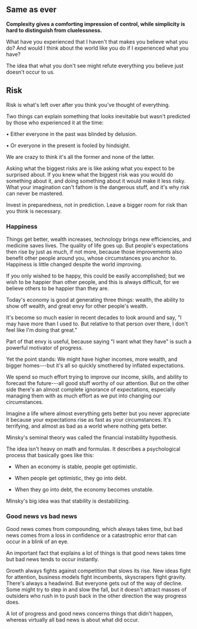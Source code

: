 ## Same as ever

**Complexity gives a comforting impression of control, while simplicity
is hard to distinguish from cluelessness.**

What have you experienced that I haven't that makes you believe what you
do? And would I think about the world like you do if I experienced what
you have?

The idea that what you don't see might refute everything you believe
just doesn't occur to us.

## Risk

Risk is what's left over after you think you've thought of everything.

Two things can explain something that looks inevitable but wasn't
predicted by those who experienced it at the time:

• Either everyone in the past was blinded by delusion.

• Or everyone in the present is fooled by hindsight.

We are crazy to think it's all the former and none of the latter.

Asking what the biggest risks are is like asking what you expect to be
surprised about. If you knew what the biggest risk was you would do
something about it, and doing something about it would make it less
risky. What your imagination can't fathom is the dangerous stuff, and
it's why risk can never be mastered.

Invest in preparedness, not in prediction. Leave a bigger room for risk
than you think is necessary.

### Happiness

Things get better, wealth increases, technology brings new efficiencies,
and medicine saves lives. The quality of life goes up. But people's
expectations then rise by just as much, if not more, because those
improvements also benefit other people around you, whose circumstances
you anchor to. Happiness is little changed despite the world improving.

If you only wished to be happy, this could be easily accomplished; but
we wish to be happier than other people, and this is always difficult,
for we believe others to be happier than they are.

Today's economy is good at generating three things: wealth, the ability
to show off wealth, and great envy for other people's wealth.

It's become so much easier in recent decades to look around and say, "I
may have more than I used to. But relative to that person over there, I
don't feel like I'm doing that great."

Part of that envy is useful, because saying "I want what they have" is
such a powerful motivator of progress.

Yet the point stands: We might have higher incomes, more wealth, and
bigger homes---but it's all so quickly smothered by inflated
expectations.

We spend so much effort trying to improve our income, skills, and
ability to forecast the future---all good stuff worthy of our attention.
But on the other side there's an almost complete ignorance of
expectations, especially managing them with as much effort as we put
into changing our circumstances.

Imagine a life where almost everything gets better but you never
appreciate it because your expectations rise as fast as your
circumstances. It's terrifying, and almost as bad as a world where
nothing gets better.

Minsky's seminal theory was called the financial instability hypothesis.

The idea isn't heavy on math and formulas. It describes a psychological
process that basically goes like this:

-   When an economy is stable, people get optimistic.

-   When people get optimistic, they go into debt.

-   When they go into debt, the economy becomes unstable.

Minsky's big idea was that stability is destabilizing.

### Good news vs bad news

Good news comes from compounding, which always takes time, but bad news
comes from a loss in confidence or a catastrophic error that can occur
in a blink of an eye.

An important fact that explains a lot of things is that good news takes
time but bad news tends to occur instantly.

Growth always fights against competition that slows its rise. New ideas
fight for attention, business models fight incumbents, skyscrapers fight
gravity. There's always a headwind. But everyone gets out of the way of
decline. Some might try to step in and slow the fall, but it doesn't
attract masses of outsiders who rush in to push back in the other
direction the way progress does.

A lot of progress and good news concerns things that didn't happen,
whereas virtually all bad news is about what did occur.
